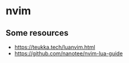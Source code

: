# nvim

## Some resources
- https://teukka.tech/luanvim.html
- https://github.com/nanotee/nvim-lua-guide
